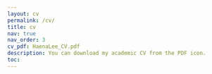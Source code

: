 ```yaml
---
layout: cv
permalink: /cv/
title: cv
nav: true
nav_order: 3
cv_pdf: HaenaLee_CV.pdf
description: You can download my academic CV from the PDF icon.
toc:
---
```



